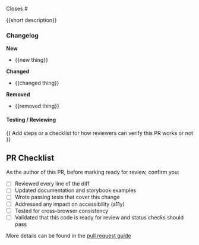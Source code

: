 Closes #

{{short description}}

### Changelog

**New**

- {{new thing}}

**Changed**

- {{changed thing}}

**Removed**

- {{removed thing}}

#### Testing / Reviewing

{{ Add steps or a checklist for how reviewers can verify this PR works or not }}

## PR Checklist

As the author of this PR, before marking ready for review, confirm you:

- [ ] Reviewed every line of the diff
- [ ] Updated documentation and storybook examples
- [ ] Wrote passing tests that cover this change
- [ ] Addressed any impact on accessibility (a11y)
- [ ] Tested for cross-browser consistency
- [ ] Validated that this code is ready for review and status checks should pass

More details can be found in the [pull request guide](https://github.com/carbon-design-system/carbon/blob/main/docs/guides/reviewing-pull-requests.md)
